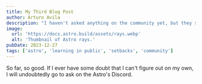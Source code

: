 ```yaml
---
title: My Third Blog Post
author: Arturo Avila
description: "I haven't asked anything on the community yet, but they seem really chill"
image:
  url: 'https://docs.astro.build/assets/rays.webp'
  alt: 'Thumbnail of Astro rays.'
pubDate: 2023-12-27
tags: ['astro', 'learning in public', 'setbacks', 'community']
---
```


So far, so good. If I ever have some doubt that I can't figure out on my own, I will undoubtedly go to ask on the Astro's Discord.
